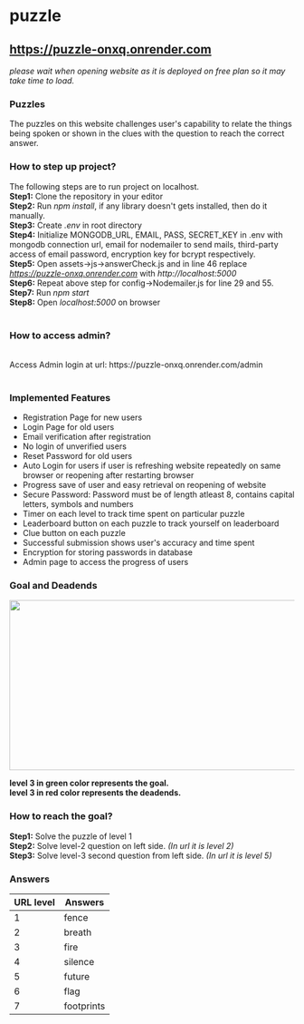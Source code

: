 # puzzle
## https://puzzle-onxq.onrender.com 
*please wait when opening website as it is deployed on free plan so it may take time to load.*
### Puzzles
The puzzles on this website challenges user's capability to relate the things being spoken or shown in the clues with the question to reach the correct answer.
### How to step up project?
The following steps are to run project on localhost.
<br>
**Step1:** Clone the repository in your editor
<br>
**Step2:** Run *npm install*, if any library doesn't gets installed, then do it manually.
<br>
**Step3:** Create *.env* in root directory
<br>
**Step4:** Initialize MONGODB_URL, EMAIL, PASS, SECRET_KEY in .env with mongodb connection url, email for nodemailer to send mails, third-party access of email password, encryption key for bcrypt respectively.
<br>
**Step5:** Open assets->js->answerCheck.js and in line 46 replace *https://puzzle-onxq.onrender.com* with *http://localhost:5000*
<br>
**Step6:** Repeat above step for config->Nodemailer.js for line 29 and 55.
<br>
**Step7:** Run *npm start*
<br>
**Step8:** Open *localhost:5000* on browser
<br>
<br>
### How to access admin?
<br>
Access Admin login at url: https://puzzle-onxq.onrender.com/admin
<br>
<br>

### Implemented Features
* Registration Page for new users
* Login Page for old users
* Email verification after registration
* No login of unverified users
* Reset Password for old users
* Auto Login for users if user is refreshing website repeatedly on same browser or reopening after restarting browser
* Progress save of user and easy retrieval on reopening of website
* Secure Password: Password must be of length atleast 8, contains capital letters, symbols and numbers
* Timer on each level to track time spent on particular puzzle
* Leaderboard button on each puzzle to track yourself on leaderboard
* Clue button on each puzzle
* Successful submission shows user's accuracy and time spent
* Encryption for storing passwords in database
* Admin page to access the progress of users

### Goal and Deadends
<img src="https://user-images.githubusercontent.com/79657095/235725331-8b1f9dfa-0066-41d8-9c1a-c724d1a6d676.png" width="600" height="300">


**level 3 in green color represents the goal.**
<br>
**level 3 in red color represents the deadends.**

### How to reach the goal?
**Step1:** Solve the puzzle of level 1
<br>
**Step2:** Solve level-2 question on left side. *(In url it is level 2)*
<br>
**Step3:** Solve level-3 second question from left side. *(In url it is level 5)*
<br>
### Answers
|   URL level   |    Answers    |
| ------------- | ------------- |
|       1       |     fence     |
|       2       |     breath    |
|       3       |      fire     |
|       4       |     silence   |
|       5       |     future    |
|       6       |      flag     |
|       7       |   footprints  |
